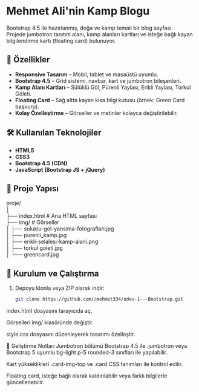 # Mehmet Ali'nin Kamp Blogu

Bootstrap 4.5 ile hazırlanmış, doğa ve kamp temalı bir blog sayfası.  
Projede jumbotron tanıtım alanı, kamp alanları kartları ve isteğe bağlı kayan bilgilendirme kartı (floating card) bulunuyor.

## 📸 Özellikler

- **Responsive Tasarım** – Mobil, tablet ve masaüstü uyumlu.
- **Bootstrap 4.5** – Grid sistemi, navbar, kart ve jumbotron bileşenleri.
- **Kamp Alanı Kartları** – Sülüklü Göl, Pürenli Yaylası, Erikli Yaylası, Torkul Göleti.
- **Floating Card** – Sağ altta kayan kısa bilgi kutusu (örnek: Green Card başvuru).
- **Kolay Özelleştirme** – Görseller ve metinler kolayca değiştirilebilir.

## 🛠️ Kullanılan Teknolojiler

- **HTML5**
- **CSS3**
- **Bootstrap 4.5 (CDN)**
- **JavaScript (Bootstrap JS + jQuery)**

## 📂 Proje Yapısı

proje/<br>
│<br>
├── index.html # Ana HTML sayfası <br>
├── img/ # Görseller<br>
│ ├── suluklu-gol-yansima-fotograflari.jpg<br>
│ ├── purenli_kamp.jpg<br>
│ ├── erikli-selalesi-kamp-alani.png<br>
│ ├── torkul goleti.jpg<br>
│ └── greencard.jpg<br>



## 🚀 Kurulum ve Çalıştırma

1. Depoyu klonla veya ZIP olarak indir:
   ```bash
   git clone https://github.com//mehmet334/odev-1---Bootstrap.git
index.html dosyasını tarayıcıda aç.

Görselleri img/ klasöründe değiştir.

style.css dosyasını düzenleyerek tasarımı özelleştir.

📌 Geliştirme Notları
Jumbotron bölümü Bootstrap 4.5 ile .jumbotron veya Bootstrap 5 uyumlu bg-light p-5 rounded-3 sınıfları ile yapılabilir.

Kart yükseklikleri .card-img-top ve .card CSS tanımları ile kontrol edilir.

Floating card, isteğe bağlı olarak kaldırılabilir veya farklı bilgilerle güncellenebilir.
